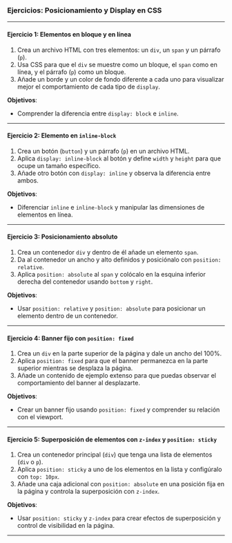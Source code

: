 
### **Ejercicios: Posicionamiento y Display en CSS**

---

#### **Ejercicio 1: Elementos en bloque y en línea**
1. Crea un archivo HTML con tres elementos: un `div`, un `span` y un párrafo (`p`).
2. Usa CSS para que el `div` se muestre como un bloque, el `span` como en línea, y el párrafo (`p`) como un bloque.
3. Añade un borde y un color de fondo diferente a cada uno para visualizar mejor el comportamiento de cada tipo de `display`.

**Objetivos**:
- Comprender la diferencia entre `display: block` e `inline`.

---

#### **Ejercicio 2: Elemento en `inline-block`**
1. Crea un botón (`button`) y un párrafo (`p`) en un archivo HTML.
2. Aplica `display: inline-block` al botón y define `width` y `height` para que ocupe un tamaño específico.
3. Añade otro botón con `display: inline` y observa la diferencia entre ambos.

**Objetivos**:
- Diferenciar `inline` e `inline-block` y manipular las dimensiones de elementos en línea.

---


#### **Ejercicio 3: Posicionamiento absoluto**
1. Crea un contenedor `div` y dentro de él añade un elemento `span`.
2. Da al contenedor un ancho y alto definidos y posiciónalo con `position: relative`.
3. Aplica `position: absolute` al `span` y colócalo en la esquina inferior derecha del contenedor usando `bottom` y `right`.

**Objetivos**:
- Usar `position: relative` y `position: absolute` para posicionar un elemento dentro de un contenedor.

---

#### **Ejercicio 4: Banner fijo con `position: fixed`**
1. Crea un `div` en la parte superior de la página y dale un ancho del 100%.
2. Aplica `position: fixed` para que el banner permanezca en la parte superior mientras se desplaza la página.
3. Añade un contenido de ejemplo extenso para que puedas observar el comportamiento del banner al desplazarte.

**Objetivos**:
- Crear un banner fijo usando `position: fixed` y comprender su relación con el viewport.

---

#### **Ejercicio 5: Superposición de elementos con `z-index` y `position: sticky`**
1. Crea un contenedor principal (`div`) que tenga una lista de elementos (`div` o `p`).
2. Aplica `position: sticky` a uno de los elementos en la lista y configúralo con `top: 10px`.
3. Añade una caja adicional con `position: absolute` en una posición fija en la página y controla la superposición con `z-index`.

**Objetivos**:
- Usar `position: sticky` y `z-index` para crear efectos de superposición y control de visibilidad en la página.

---

